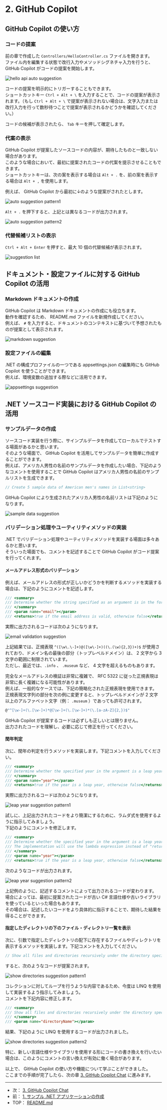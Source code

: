 # 2. GitHub Copilot

## GitHub Copilot の使い方

### コードの提案

前の章で作成した `Controllers/HelloController.cs` ファイルを開きます。  
ファイル内を編集する状態で改行入力やメソッドシグネチャ入力を行うと、 GitHub Copilot がコードの提案を開始します。

![hello api auto suggestion](./images/2-01_hello_api_auto_suggestion.png)

コードの提案を明示的にトリガーすることもできます。  
ショートカットキー `Ctrl + Alt + \` を入力することで、コードの提案が表示されます。（もし `Ctrl + Alt + \` で提案が表示されない場合は、文字入力または改行入力を行って数秒待つことで提案が表示されるかどうかを確認してください。）

コードの候補が表示されたら、 `Tab` キーを押して確定します。

### 代案の表示

GitHub Copilot が提案したソースコードの内容が、期待したものと一致しない場合があります。  
このような場合において、最初に提案されたコードの代案を提示させることもできます。  
ショートカットキーは、次の案を表示する場合は `Alt + .` を、前の案を表示する場合は `Alt + ,` を使用します。

例えば、 GitHub Copilot から最初に↓のような提案がされたとします。

![auto suggestion pattern1](./images/2-02_auto_suggestion_pattern1.png)

`Alt + .` を押下すると、上記とは異なるコードが出力されます。

![auto suggestion pattern2](./images/2-03_auto_suggestion_pattern2.png)

### 代替候補リストの表示

`Ctrl + Alt + Enter` を押すと、最大 10 個の代替候補が表示されます。

![suggestion list](./images/2-04_suggestion_list.png)

## ドキュメント・設定ファイルに対する GitHub Copilot の活用

### Markdown ドキュメントの作成

GitHub Copilot は Markdown ドキュメントの作成にも役立ちます。  
動作を確認するため、 README.md ファイルを新規作成してください。  
例えば、 `#` を入力すると、ドキュメントのコンテキストに基づいて予想されたものが提案として表示されます。

![markdown suggestion](./images/2-06_markdown_suggestion.png)

### 設定ファイルの編集

.NET の構成プロファイルの一つである appsettings.json の編集時にも GitHub Copilot を使うことができます。  
例えば、環境変数の追加する際などに活用できます。

![appsettings suggestion](./images/2-07_appsettings_suggestion.png)

## .NET ソースコード実装における GitHub Copilot の活用

### サンプルデータの作成

ソースコード実装を行う際に、サインプルデータを作成してローカルでテストする場面があるかと思います。  
そのような場面で、 GitHub Copilot を活用してサンプルデータを簡単に作成することができます。  
例えば、アメリカ人男性の名前のサンプルデータを作成したい場合、下記のようなコメントを使用することで GitHub Copilot はアメリカ人男性の名前のサンプルリストを生成できます。

```csharp
// Create 5 sample data of American men's names in List<string>
```

GitHub Copilot により生成されたアメリカ人男性の名前リストは下記のようになります。

![sample data suggestion](./images/2-08_sample_data_suggestion.png)

### バリデーション処理やユーティリティメソッドの実装

.NET でバリデーション処理やユーティリティメソッドを実装する場面は多々あるかと思います。  
そういった場面でも、コメントを記述することで GitHub Copilot がコード提案を行ってくれます。

#### メールアドレス形式のバリデーション

例えば、メールアドレスの形式が正しいかどうかを判断するメソッドを実装する場合は、下記のようにコメントを記述します。

```csharp
/// <summary>
/// Determine whether the string specified as an argument is in the format of a valid email address using regex
/// </summary>
/// <param name="email"></param>
/// <returns>true if the email address is valid, otherwise false</returns>
```

実際に出力されるコードは次のようになります。

![email validation suggestion](./images/2-09_email_validation_suggestion.png)

上記結果では、正規表現 `^([\w\.\-]+)@([\w\-]+)((\.(\w){2,3})+)$` が使用されており、ドメイン名の最後の部分（トップレベルドメイン）は、 2 文字から 3 文字の範囲に制限されています。  
ただし、最近では、`.info` 、 `.museum` など、 4 文字を超えるものもあります。

完全なメールアドレスの検証は非常に複雑で、 RFC 5322 に従った正規表現は非常に長く複雑になる可能性があります。  
例えば、一般的なケースでは、下記の簡略化された正規表現を使用できます。  
正規表現文字列の部分を次の例に変更すると、トップレベルドメインが 2 文字以上のアルファベット文字（例： `.museum` ）であっても許可されます。

```csharp
@"^[\w-]+(\.[\w-]+)*@[\w-]+(\.[\w-]+)*(\.[a-zA-Z]{2,})$"
```

GitHub Copilot が提案するコードは必ずしも正しいとは限りません。  
出力されたコードを理解し、必要に応じて修正を行ってください。

#### 閏年判定

次に、閏年の判定を行うメソッドを実装します。下記コメントを入力してください。

```csharp
/// <summary>
/// Determine whether the specified year in the argument is a leap year
/// </summary>
/// <param name="year"></param>
/// <returns>true if the year is a leap year, otherwise false</returns>
```

実際に出力されるコードは次のようになります。

![leap year suggestion pattern1](./images/2-10_leap_year_suggestion_pattern1.png)

試しに、上記出力されたコードをより簡潔にするために、ラムダ式を使用するように指示してみましょう。  
下記のようにコメントを修正します。

```csharp
/// <summary>
/// Determine whether the specified year in the argument is a leap year
/// The implementation will use the lambda expression instead of "return"
/// </summary>
/// <param name="year"></param>
/// <returns>true if the year is a leap year, otherwise false</returns>
```

次のようなコードが出力されます。

![leap year suggestion pattern2](./images/2-11_leap_year_suggestion_pattern2.png)

上記例のように、記述するコメントによって出力されるコードが変わります。  
場合によっては、最初に提案されたコードが古い C# 言語仕様や古いライブラリを使っているといった場合もあります。  
その場合は、記述したいコードをより具体的に指示することで、期待した結果を得ることができます。

#### 指定したディレクトリの下のファイル・ディレクトリ一覧を表示

次に、引数で指定したディレクトリの配下に存在するファイルやディレクトリを表示するメソッドを実装します。下記コメントを入力してください。

```csharp
// Show all files and directories recursively under the directory specified by the argument
```

すると、次のようなコードが提案されます。

![show directories suggestion pattern1](./images/2-12_show_directories_suggestion_pattern1.png)

コレクションに対してループを行うような内容であるため、今度は LINQ を使用して実装するよう指示してみましょう。  
コメントを下記内容に修正します。

```csharp
/// <summary>
/// Show all files and directories recursively under the directory specified by the argument using LINQ
/// </summary>
/// <param name="directoryName"></param>
```

結果、下記のように LINQ を使用するコードが出力されました。

![show directories suggestion pattern2](./images/2-13_show_directories_suggestion_pattern2.png)

特に、新しい言語仕様やライブラリを使用する形にコードの書き換えを行いたい場合は、このようにコメントの言い換えが有効に働く場合があります。

以上で、 GitHub Copilot の使い方や機能について学ぶことができました。  
ここまでの手順が完了したら、次の章 [3. GitHub Copilot Chat](./3-github-copilot-chat.md) に進みます。

---

- 次： [3. GitHub Copilot Chat](./3-github-copilot-chat.md)
- 前： [1. サンプル .NET アプリケーションの作成](./1-create-sample-app.md)
- TOP： [README.md](./README.md)
